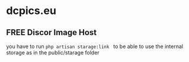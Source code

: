 # dcpics.eu
FREE Discor Image Host
---
you have to run `php artisan starage:link ` to be able to use the internal storage as in the public/starage folder
